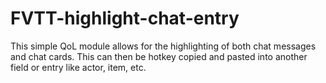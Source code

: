 # FVTT-highlight-chat-entry
This simple QoL module allows for the highlighting of both chat messages and chat cards. This can then be hotkey copied and pasted into another field or entry like actor, item, etc.
